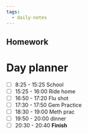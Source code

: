 ```yaml
---
tags:
  - daily-notes
---
```

## Homework 


# Day planner

- [ ] 8:25 - 15:25 School
- [ ] 15:25 - 16:00 Ride home
- [ ] 16:50 - 17:20 Flu shot
- [ ] 17:30 - 17:50 Gem Practice
- [ ] 18:30 - 19:00 Meth prac
- [ ] 19:50 - 20:00 dinner
- [ ]  20:30 - 20:40 **Finish**
